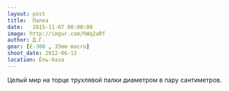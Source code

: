 ```yaml
---
layout: post
title:  Палка
date:   2015-11-07 00:00:00
image: http://imgur.com/hWq2aRf
author: Д.Г.
gear: [E-300 , 35mm macro]
shoot_date: 2012-06-13
location: Ёль-база
---
```


Целый мир на торце трухлявой палки диаметром в пару сантиметров.
